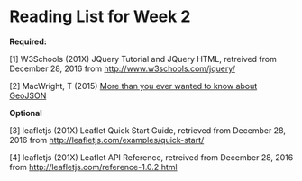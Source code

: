 # Reading List for Week 2

**Required:**

[1] W3Schools (201X) JQuery Tutorial and JQuery HTML, retreived from December 28, 2016 from http://www.w3schools.com/jquery/

[2] MacWright, T (2015) [More than you ever wanted to know about GeoJSON](geojson.pdf)


**Optional**

[3] leafletjs (201X) Leaflet Quick Start Guide, retrieved from December 28, 2016 from http://leafletjs.com/examples/quick-start/

[4] leafletjs (201X) Leaflet API Reference, retreived from December 28, 2016 from http://leafletjs.com/reference-1.0.2.html

